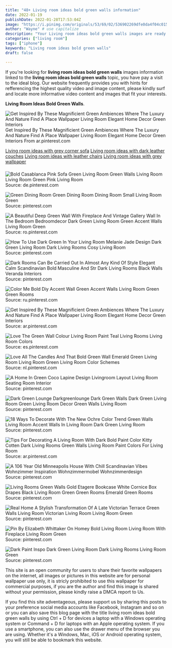 ```yaml
---
title: "48+ Living room ideas bold green walls information"
date: 2022-01-19
publishDate: 2022-01-28T17:53:04Z
image: "https://i.pinimg.com/originals/53/69/02/536902269dfe0da4f04c015ee4f6f055.jpg"
author: "Wayne" # use capitalize
description: "Your Living room ideas bold green walls images are ready in this website. Living room ideas bold green walls are a topic that is being searched for and liked by netizens today. You can Get the Living room ideas bold green walls files here. Get all royalty-free photos and vectors."
categories: ["living room"]
tags: ["iphone"]
keywords: "Living room ideas bold green walls"
draft: false

---
```


If you're looking for **living room ideas bold green walls** images information linked to the **living room ideas bold green walls** topic, you have pay a visit to the ideal  blog.  Our website frequently  provides you with  hints  for refferencing  the highest  quality video and image  content, please kindly surf and locate more informative video content and images  that fit your interests.

**Living Room Ideas Bold Green Walls**. 

![Get Inspired By These Magnificient Green Ambiences Where The Luxury And Nature Find A Place Wallpaper Living Room Elegant Home Decor Green Interiors](https://i.pinimg.com/originals/44/a8/4c/44a84c55bbce64233bfc63175f12e41e.jpg "Get Inspired By These Magnificient Green Ambiences Where The Luxury And Nature Find A Place Wallpaper Living Room Elegant Home Decor Green Interiors")
Get Inspired By These Magnificient Green Ambiences Where The Luxury And Nature Find A Place Wallpaper Living Room Elegant Home Decor Green Interiors From ar.pinterest.com

[Living room ideas with grey corner sofa](/living-room-ideas-with-grey-corner-sofa/)
[Living room ideas with dark leather couches](/living-room-ideas-with-dark-leather-couches/)
[Living room ideas with leather chairs](/living-room-ideas-with-leather-chairs/)
[Living room ideas with grey wallpaper](/living-room-ideas-with-grey-wallpaper/)



### 

 


![Bold Casablanca Pink Sofa Green Living Room Green Walls Living Room Living Room Green Pink Living Room](https://i.pinimg.com/originals/d9/fa/7b/d9fa7bbdafffb6a46d28ddd89a1df53c.jpg "Bold Casablanca Pink Sofa Green Living Room Green Walls Living Room Living Room Green Pink Living Room")
Source: de.pinterest.com

 

![Green Dining Room Green Dining Room Dining Room Small Living Room Green](https://i.pinimg.com/originals/4a/f0/c5/4af0c5355582158a1c6b6a24e6652db0.jpg "Green Dining Room Green Dining Room Dining Room Small Living Room Green")
Source: pinterest.com

 

![A Beautiful Deep Green Wall With Fireplace And Vintage Gallery Wall In The Bedroom Bedroomdecor Dark Green Living Room Green Accent Walls Living Room Green](https://i.pinimg.com/originals/38/5b/31/385b316bf3c26a2ff4f085051aa62de4.jpg "A Beautiful Deep Green Wall With Fireplace And Vintage Gallery Wall In The Bedroom Bedroomdecor Dark Green Living Room Green Accent Walls Living Room Green")
Source: ro.pinterest.com

 

![How To Use Dark Green In Your Living Room Melanie Jade Design Dark Green Living Room Dark Living Rooms Cosy Living Room](https://i.pinimg.com/originals/9e/8f/c2/9e8fc2079121dd20ef6e7defe1e7e5a6.jpg "How To Use Dark Green In Your Living Room Melanie Jade Design Dark Green Living Room Dark Living Rooms Cosy Living Room")
Source: pinterest.com

 

![Dark Rooms Can Be Carried Out In Almost Any Kind Of Style Elegant Calm Scandinavian Bold Masculine And Str Dark Living Rooms Black Walls Veranda Interiors](https://i.pinimg.com/564x/b8/48/8a/b8488a5a4da0f33c9f902a98c4e9ceb7.jpg "Dark Rooms Can Be Carried Out In Almost Any Kind Of Style Elegant Calm Scandinavian Bold Masculine And Str Dark Living Rooms Black Walls Veranda Interiors")
Source: pinterest.com

 

![Color Me Bold Diy Accent Wall Green Accent Walls Living Room Green Green Rooms](https://i.pinimg.com/originals/5b/85/81/5b85810417794c7e2f3a126c62406ceb.jpg "Color Me Bold Diy Accent Wall Green Accent Walls Living Room Green Green Rooms")
Source: ru.pinterest.com

 

![Get Inspired By These Magnificient Green Ambiences Where The Luxury And Nature Find A Place Wallpaper Living Room Elegant Home Decor Green Interiors](https://i.pinimg.com/originals/44/a8/4c/44a84c55bbce64233bfc63175f12e41e.jpg "Get Inspired By These Magnificient Green Ambiences Where The Luxury And Nature Find A Place Wallpaper Living Room Elegant Home Decor Green Interiors")
Source: ar.pinterest.com

 

![Love The Green Wall Colour Living Room Paint Teal Living Rooms Living Room Colors](https://i.pinimg.com/originals/b7/18/6f/b7186fa64fa03389564ae068fa6ec9c8.jpg "Love The Green Wall Colour Living Room Paint Teal Living Rooms Living Room Colors")
Source: es.pinterest.com

 

![Love All The Candles And That Bold Green Wall Emerald Green Living Room Living Room Green Living Room Color Schemes](https://i.pinimg.com/originals/d2/e1/81/d2e181d07c022f4741ac65be81a89b75.jpg "Love All The Candles And That Bold Green Wall Emerald Green Living Room Living Room Green Living Room Color Schemes")
Source: nl.pinterest.com

 

![A Home In Green Coco Lapine Design Livingroom Layout Living Room Seating Room Interior](https://i.pinimg.com/originals/47/25/c6/4725c699d8a79d2cd62c7ba73b233ad9.jpg "A Home In Green Coco Lapine Design Livingroom Layout Living Room Seating Room Interior")
Source: pinterest.com

 

![Dark Green Lounge Darkgreenlounge Dark Green Walls Dark Green Living Room Green Living Room Decor Green Walls Living Room](https://i.pinimg.com/originals/c5/e4/89/c5e489a293d1d61115fb1955caa72c3b.jpg "Dark Green Lounge Darkgreenlounge Dark Green Walls Dark Green Living Room Green Living Room Decor Green Walls Living Room")
Source: pinterest.com

 

![18 Ways To Decorate With The New Ochre Color Trend Green Walls Living Room Accent Walls In Living Room Dark Green Living Room](https://i.pinimg.com/originals/2d/d0/a5/2dd0a59361a76d9ad33e550e186b5f95.jpg "18 Ways To Decorate With The New Ochre Color Trend Green Walls Living Room Accent Walls In Living Room Dark Green Living Room")
Source: pinterest.com

 

![Tips For Decorating A Living Room With Dark Bold Paint Color Kitty Cotten Dark Living Rooms Green Walls Living Room Paint Colors For Living Room](https://i.pinimg.com/originals/b4/9c/30/b49c301f64005bc6fca5749a9366b455.jpg "Tips For Decorating A Living Room With Dark Bold Paint Color Kitty Cotten Dark Living Rooms Green Walls Living Room Paint Colors For Living Room")
Source: ar.pinterest.com

 

![A 106 Year Old Minneapolis House With Chill Scandinavian Vibes Wohnzimmer Inspiration Wohnzimmermobel Wohnzimmerdesign](https://i.pinimg.com/736x/2a/50/f4/2a50f43655fd693f53fdb0b02cee9c96--teal-living-rooms-living-room-paint-colors.jpg "A 106 Year Old Minneapolis House With Chill Scandinavian Vibes Wohnzimmer Inspiration Wohnzimmermobel Wohnzimmerdesign")
Source: pinterest.com

 

![Living Rooms Green Walls Gold Etagere Bookcase White Cornice Box Drapes Black Living Room Green Green Rooms Emerald Green Rooms](https://i.pinimg.com/originals/f0/ac/fb/f0acfbec6457fcbdc1ce9b39f0361772.png "Living Rooms Green Walls Gold Etagere Bookcase White Cornice Box Drapes Black Living Room Green Green Rooms Emerald Green Rooms")
Source: pinterest.com

 

![Real Home A Stylish Transformation Of A Late Victorian Terrace Green Walls Living Room Victorian Living Room Living Room Green](https://i.pinimg.com/originals/ab/65/12/ab6512aa5f04b2004595bb68eb338bfc.jpg "Real Home A Stylish Transformation Of A Late Victorian Terrace Green Walls Living Room Victorian Living Room Living Room Green")
Source: pinterest.com

 

![Pin By Elizabeth Whittaker On Homey Bold Living Room Living Room With Fireplace Living Room Green](https://i.pinimg.com/originals/bb/b6/2d/bbb62da67dfcd008cba302eda05f3855.jpg "Pin By Elizabeth Whittaker On Homey Bold Living Room Living Room With Fireplace Living Room Green")
Source: pinterest.com

 

![Dark Paint Inspo Dark Green Living Room Dark Living Rooms Living Room Green](https://i.pinimg.com/originals/53/69/02/536902269dfe0da4f04c015ee4f6f055.jpg "Dark Paint Inspo Dark Green Living Room Dark Living Rooms Living Room Green")
Source: pinterest.com

 

This site is an open community for users to share their favorite wallpapers on the internet, all images or pictures in this website are for personal wallpaper use only, it is stricly prohibited to use this wallpaper for commercial purposes, if you are the author and find this image is shared without your permission, please kindly raise a DMCA report to Us.

If you find this site adventageous, please support us by sharing this posts to your preference social media accounts like Facebook, Instagram and so on or you can also save this blog page with the title living room ideas bold green walls by using Ctrl + D for devices a laptop with a Windows operating system or Command + D for laptops with an Apple operating system. If you use a smartphone, you can also use the drawer menu of the browser you are using. Whether it's a Windows, Mac, iOS or Android operating system, you will still be able to bookmark this website.
